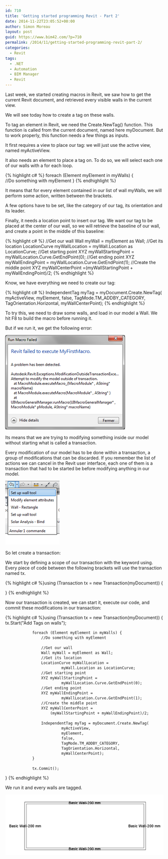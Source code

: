 ```yaml
---
id: 710
title: 'Getting started programming Revit - Part 2'
date: 2014-11-22T23:05:52+00:00
author: Simon Moreau
layout: post
guid: https://www.bim42.com/?p=710
permalink: /2014/11/getting-started-programming-revit-part-2/
categories:
  - Revit
tags:
  - .NET
  - Automation
  - BIM Manager
  - Revit
---
```

Last week, we started creating macros in Revit, we saw how to get the current Revit document, and retrieved every visible walls in the current view.

We will see today how to create a tag on these walls.

To tag an element in Revit, we need the Create.NewTag() function. This function is called from the current document, named here myDocument. But to work properly, this function needs a few things as inputs.

It first requires a view to place our tag: we will just use the active view, named myActiveView.

It also needs an element to place a tag on. To do so, we will select each one of our walls with a for each loop.

{% highlight c# %}
foreach (Element myElement in myWalls)
{
    //Do something with myElement
}
{% endhighlight %}

It means that for every element contained in our list of wall myWalls, we will perform some action, written between the brackets.

A few options have to be set, like the category of our tag, its orientation and its leader.

Finally, it needs a location point to insert our tag. We want our tag to be placed at the center of our wall, so we will retrieve the baseline of our wall, and create a point in the middle of this baseline:

{% highlight c# %}
//Get our wall
Wall myWall = myElement as Wall;
//Get its location
LocationCurve myWallLocation = myWall.Location as LocationCurve;
//Get starting point
XYZ myWallStartingPoint = myWallLocation.Curve.GetEndPoint(0);
//Get ending point
XYZ myWallEndingPoint = myWallLocation.Curve.GetEndPoint(1);
//Create the middle point
XYZ myWallCenterPoint =(myWallStartingPoint + myWallEndingPoint)/2;
{% endhighlight %}

Know, we have everything we need to create our tag:

{% highlight c# %}
IndependentTag myTag = myDocument.Create.NewTag(
                myActiveView,
                myElement,
                false,
                TagMode.TM_ADDBY_CATEGORY,
                TagOrientation.Horizontal,
                myWallCenterPoint);
{% endhighlight %}

To try this, we need to draw some walls, and load in our model a Wall. We hit F8 to build the macro before running it.

But if we run it, we get the following error:

![ScreenClip](/assets/2014/11/ScreenClip.png)

Its means that we are trying to modifying something inside our model without starting what is called a transaction.

Every modification of our model has to be done within a transaction, a group of modifications that can be discarded. If you remember the list of actions we can cancel in the Revit user interface, each one of them is a transaction that had to be started be before modifying anything in our model.

![ScreenClip-1](/assets/2014/11/ScreenClip-1.png)

So let create a transaction:

We start by defining a scope of our transaction with the keyword using. Every piece of code between the following brackets will use the transaction named tx.

{% highlight c# %}using (Transaction tx = new Transaction(myDocument))
{

}
{% endhighlight %}

Now our transaction is created, we can start it, execute our code, and commit these modifications in our transaction:

{% highlight c# %}using (Transaction tx = new Transaction(myDocument))
{
                tx.Start("Add Tags on walls");

                foreach (Element myElement in myWalls) {
                    //Do something with myElement

                    //Get our wall
                    Wall myWall = myElement as Wall;
                    //Get its location
                    LocationCurve myWallLocation =
                             myWall.Location as LocationCurve;
                    //Get starting point
                    XYZ myWallStartingPoint =
                             myWallLocation.Curve.GetEndPoint(0);
                    //Get ending point
                    XYZ myWallEndingPoint =
                             myWallLocation.Curve.GetEndPoint(1);
                    //Create the middle point
                    XYZ myWallCenterPoint =
                        (myWallStartingPoint + myWallEndingPoint)/2;

                    IndependentTag myTag = myDocument.Create.NewTag(
                             myActiveView,
                             myElement,
                             false,
                             TagMode.TM_ADDBY_CATEGORY,
                             TagOrientation.Horizontal,
                             myWallCenterPoint);
                }

                tx.Commit();
}
{% endhighlight %}

We run it and every walls are tagged.

![ScreenClip-22](/assets/2014/11/ScreenClip-22.png)